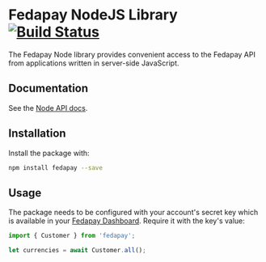 # Fedapay NodeJS Library [![Build Status](https://travis-ci.org/fedapay/fedapay-node.svg?branch=master)](https://travis-ci.org/fedapay/fedapay-node)

The Fedapay Node library provides convenient access to the Fedapay API from
applications written in server-side JavaScript.

## Documentation

See the [Node API docs](https://docs.fedapay.com/paiements/transactions).

## Installation

Install the package with:

``` bash
npm install fedapay --save
```

## Usage

The package needs to be configured with your account's secret key which is available in your [Fedapay Dashboard](https://live.fedapay.com/api). Require it with the key's value:

``` js
import { Customer } from 'fedapay';

let currencies = await Customer.all();

```

